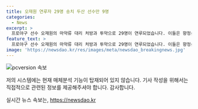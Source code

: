 ```yaml
---
title: 오재원 연루자 29명 송치 두산 선수만 9명
categories:
  - News
excerpt: >
  프로야구 선수 오재원의 마약류 대리 처방과 투약으로 29명이 연루되었습니다. 이들은 향정신성의약품을 대신 처방받거나 전신마취제를 다량 공급받아 마약류관리법 위반 등 혐의로 검찰에 송치됐습니다. 연루된 사람 중에는 전·현직 프로야구 선수 13명과 트레이너 1명이 포함되어 있으며, 현직 야구선수 9명 모두 두산 베어스 소속이었습니다. 경찰은 이에 대한 수사를 진행 중이며, 관련된 제보는 jebo23으로 보낼 수 있습니다.
feature_text: >
  프로야구 선수 오재원의 마약류 대리 처방과 투약으로 29명이 연루되었습니다. 이들은 향정신성의약품을 대신 처방받거나 전신마취제를 다량 공급받아 마약류관리법 위반 등 혐의로 검찰에 송치됐습니다. 연루된 사람 중에는 전·현직 프로야구 선수 13명과 트레이너 1명이 포함되어 있으며, 현직 야구선수 9명 모두 두산 베어스 소속이었습니다. 경찰은 이에 대한 수사를 진행 중이며, 관련된 제보는 jebo23으로 보낼 수 있습니다.
image: 'https://newsdao.kr/res/images/meta/newsdao_breakingnews.jpg'
---
```


<p><img src="https://newsdao.kr/res/images/meta/newsdao_breakingnews.jpg" alt="pcversion 속보" /></p>

<p>저의 시스템에는 현재 매체분석 기능이 탑재되어 있지 않습니다. 기사 작성을 위해서는 직접적으로 관련된 정보를 제공해주셔야 합니다. 감사합니다.</p>
실시간 뉴스 속보는, <a href="https://newsdao.kr" rel="dofollow">https://newsdao.kr</a>


